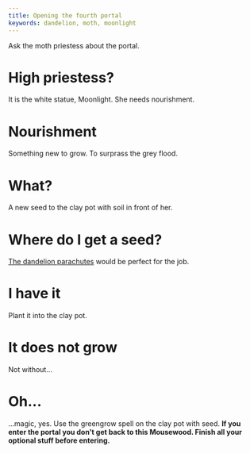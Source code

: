 ```yaml
---
title: Opening the fourth portal
keywords: dandelion, moth, moonlight
---
```


Ask the moth priestess about the portal.

# High priestess?
It is the white statue, Moonlight. She needs nourishment.

# Nourishment
Something new to grow. To surprass the grey flood.

# What?
A new seed to the clay pot with soil in front of her.

# Where do I get a seed?
[The dandelion parachutes](../150-dandelion.md) would be perfect for the job.

# I have it
Plant it into the clay pot.

# It does not grow
Not without...

# Oh...
...magic, yes. Use the greengrow spell on the clay pot with seed. **If you enter the portal you don't get back to this Mousewood. Finish all your optional stuff before entering.**
